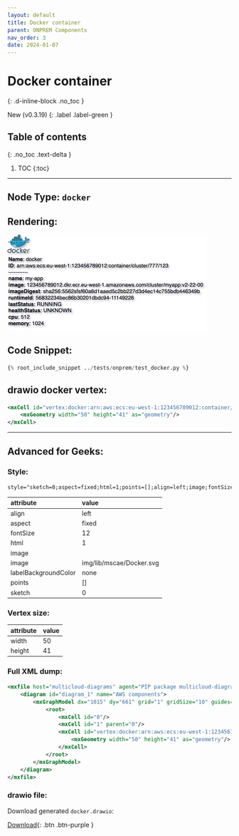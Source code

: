 ```yaml
---
layout: default
title: Docker container
parent: ONPREM Components
nav_order: 3
date: 2024-01-07
---
```


# Docker container
{: .d-inline-block .no_toc }

New (v0.3.19)
{: .label .label-green }

## Table of contents
{: .no_toc .text-delta }

1. TOC
{:toc}

---


## Node Type: ``docker``

## Rendering:

![lambda](output/jpg/docker.jpg)

## Code Snippet:

```python
{% root_include_snippet ../tests/onprem/test_docker.py %}
```

## drawio docker vertex:

```xml
<mxCell id="vertex:docker:arn:aws:ecs:eu-west-1:123456789012:container/cluster/777/123" parent="1" vertex="1">
    <mxGeometry width="50" height="41" as="geometry"/>
</mxCell>
```
---

## Advanced for Geeks:

### Style:
```html
style="sketch=0;aspect=fixed;html=1;points=[];align=left;image;fontSize=12;image=img/lib/mscae/Docker.svg;labelBackgroundColor=none;"
```

| attribute | value |
|:----------|:------|
|align| left |
|aspect| fixed |
|fontSize| 12 |
|html| 1 |
|image|  |
|image| img/lib/mscae/Docker.svg |
|labelBackgroundColor| none |
|points| [] |
|sketch| 0 |

### Vertex size:

| attribute | value |
|:---------|:-----------|
| width    | 50  |
| height   |41|

### Full XML dump:
```xml
<mxfile host="multicloud-diagrams" agent="PIP package multicloud-diagrams. Generate resources in draw.io compatible format for Cloud infrastructure. Copyrights @ Roman Tsypuk 2023. MIT license." type="MultiCloud">
    <diagram id="diagram_1" name="AWS components">
        <mxGraphModel dx="1015" dy="661" grid="1" gridSize="10" guides="1" tooltips="1" connect="1" arrows="1" fold="1" page="1" pageScale="1" pageWidth="850" pageHeight="1100" math="0" shadow="1">
            <root>
                <mxCell id="0"/>
                <mxCell id="1" parent="0"/>
                <mxCell id="vertex:docker:arn:aws:ecs:eu-west-1:123456789012:container/cluster/777/123" value="&lt;b&gt;Name&lt;/b&gt;: docker&lt;BR&gt;&lt;b&gt;ID&lt;/b&gt;: arn:aws:ecs:eu-west-1:123456789012:container/cluster/777/123&lt;BR&gt;-----------&lt;BR&gt;&lt;b&gt;name&lt;/b&gt;: my-app&lt;BR&gt;&lt;b&gt;image&lt;/b&gt;: 123456789012.dkr.ecr.eu-west-1.amazonaws.com/cluster/myapp:v2-22-00&lt;BR&gt;&lt;b&gt;imageDigest&lt;/b&gt;: sha256:5562sfsf60a6d1aaed5c2bb227d3d4ec14c755bdb446349b&lt;BR&gt;&lt;b&gt;runtimeId&lt;/b&gt;: 56832234bec86b30201dbdc94-11149226&lt;BR&gt;&lt;b&gt;lastStatus&lt;/b&gt;: RUNNING&lt;BR&gt;&lt;b&gt;healthStatus&lt;/b&gt;: UNKNOWN&lt;BR&gt;&lt;b&gt;cpu&lt;/b&gt;: 512&lt;BR&gt;&lt;b&gt;memory&lt;/b&gt;: 1024" style="sketch=0;aspect=fixed;html=1;points=[];align=left;image;fontSize=12;image=img/lib/mscae/Docker.svg;labelBackgroundColor=none;" parent="1" vertex="1">
                    <mxGeometry width="50" height="41" as="geometry"/>
                </mxCell>
            </root>
        </mxGraphModel>
    </diagram>
</mxfile>
```

### drawio file:

Download generated ``docker.drawio``:

[Download](output/drawio/docker.drawio){: .btn .btn-purple }